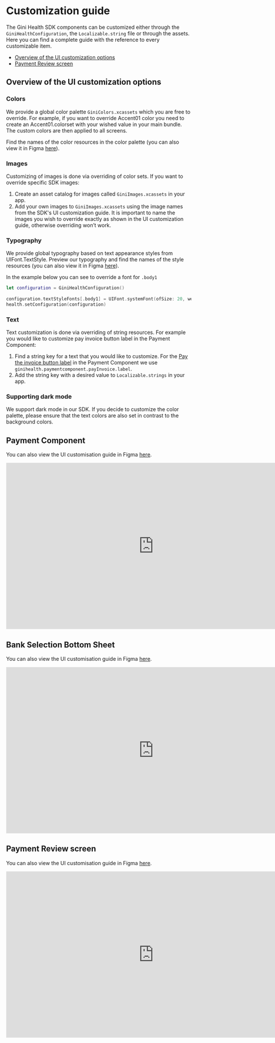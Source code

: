 Customization guide
=============================

The Gini Health SDK components can be customized either through the `GiniHealthConfiguration`, the `Localizable.string` file or through the assets. Here you can find a complete guide with the reference to every customizable item.

- [Overview of the UI customization options](#overview-of-the-ui-customization-options)
- [Payment Review screen](#payment-review-screen)


## Overview of the UI customization options

### Colors

We provide a global color palette `GiniColors.xcassets` which you are free to override. 
For example, if you want to override Accent01 color you need to create an Accent01.colorset with your wished value in your main bundle.
The custom colors are then applied to all screens.

Find the names of the color resources in the color palette (you can also view it in Figma [here](https://www.figma.com/file/rnNBzzwk41f7mB6z58oqV8/iOS-Gini-Health-SDK-4.0.0-UI-Customisation?type=design&node-id=8905%3A975&mode=design&t=o5dQ7ZlNOfbapxmp-1)).

### Images

Customizing of images is done via overriding of color sets. 
If you want to override specific SDK images:
1. Create an asset catalog for images called `GiniImages.xcassets` in your app.
2. Add your own images to `GiniImages.xcassets` using the image names from the SDK's UI customization guide. It is important to name the images you wish to override exactly as shown in the UI customization guide, otherwise overriding won’t work.

### Typography

We provide global typography based on text appearance styles from UIFont.TextStyle.
Preview our typography and find the names of the style resources (you can also view it in Figma [here](https://www.figma.com/file/rnNBzzwk41f7mB6z58oqV8/iOS-Gini-Health-SDK-4.0.0-UI-Customisation?type=design&node-id=2574%3A12863&mode=design&t=o5dQ7ZlNOfbapxmp-1)).

In the example below you can see to override a font for `.body1`

```swift
let configuration = GiniHealthConfiguration()
        
configuration.textStyleFonts[.body1] = UIFont.systemFont(ofSize: 20, weight: .bold)
health.setConfiguration(configuration)
```

### Text

Text customization is done via overriding of string resources.
For example you would like to customize pay invoice button label in the Payment Component:

1. Find a string key for a text that you would like to customize.
For the [Pay the invoice button label](https://www.figma.com/file/rnNBzzwk41f7mB6z58oqV8/iOS-Gini-Health-SDK-4.0.0-UI-Customisation?type=design&node-id=8987%3A2854&mode=design&t=o5dQ7ZlNOfbapxmp-1) in the Payment Component we use `ginihealth.paymentcomponent.payInvoice.label`. 
2. Add the string key with a desired value to `Localizable.strings` in your app.

### Supporting dark mode

We support dark mode in our SDK. If you decide to customize the color palette, please ensure that the text colors are also set in contrast to the background colors.

## Payment Component
 
You can also view the UI customisation guide in Figma [here](https://www.figma.com/file/rnNBzzwk41f7mB6z58oqV8/iOS-Gini-Health-SDK-4.0.0-UI-Customisation?type=design&node-id=8987%3A2854&mode=design&t=o5dQ7ZlNOfbapxmp-1).

<iframe style="border: 1px solid rgba(0, 0, 0, 0.1);" width="800" height="450" src="https://www.figma.com/embed?embed_host=share&url=https%3A%2F%2Fwww.figma.com%2Ffile%2FrnNBzzwk41f7mB6z58oqV8%2FiOS-Gini-Health-SDK-4.0.0-UI-Customisation%3Ftype%3Ddesign%26node-id%3D8987%253A2854%26mode%3Ddesign%26t%3Do5dQ7ZlNOfbapxmp-1" allowfullscreen></iframe>

## Bank Selection Bottom Sheet

You can also view the UI customisation guide in Figma [here](https://www.figma.com/file/rnNBzzwk41f7mB6z58oqV8/iOS-Gini-Health-SDK-4.0.0-UI-Customisation?type=design&node-id=9008%3A1654&mode=design&t=o5dQ7ZlNOfbapxmp-1).

<iframe style="border: 1px solid rgba(0, 0, 0, 0.1);" width="800" height="450" src="https://www.figma.com/embed?embed_host=share&url=https%3A%2F%2Fwww.figma.com%2Ffile%2FrnNBzzwk41f7mB6z58oqV8%2FiOS-Gini-Health-SDK-4.0.0-UI-Customisation%3Ftype%3Ddesign%26node-id%3D9008%253A1654%26mode%3Ddesign%26t%3Do5dQ7ZlNOfbapxmp-1" allowfullscreen></iframe>

## Payment Review screen
 
You can also view the UI customisation guide in Figma [here](https://www.figma.com/file/rnNBzzwk41f7mB6z58oqV8/iOS-Gini-Health-SDK-4.0.0-UI-Customisation?type=design&node-id=9008%3A1300&mode=design&t=o5dQ7ZlNOfbapxmp-1).

<iframe style="border: 1px solid rgba(0, 0, 0, 0.1);" width="800" height="450" src="https://www.figma.com/embed?embed_host=share&url=https%3A%2F%2Fwww.figma.com%2Ffile%2FrnNBzzwk41f7mB6z58oqV8%2FiOS-Gini-Health-SDK-4.0.0-UI-Customisation%3Ftype%3Ddesign%26node-id%3D9008%253A1300%26mode%3Ddesign%26t%3Do5dQ7ZlNOfbapxmp-1" allowfullscreen></iframe>

